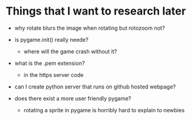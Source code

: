 # Things that I want to research later

- why rotate blurs the image when rotating but rotozoom not?
- is pygame.init() really neede?
  - where will the game crash without it?

- what is the .pem extension?
  - in the https server code

- can I create python server that runs on github hosted webpage?

- does there exist a more user friendly pygame?
  - rotating a sprite in pygame is horribly hard to explain to newbies